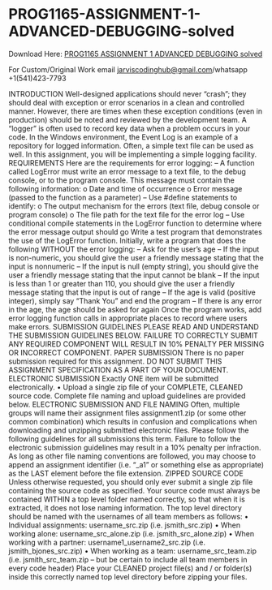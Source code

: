 # PROG1165-ASSIGNMENT-1-ADVANCED-DEBUGGING-solved

Download Here: [PROG1165 ASSIGNMENT 1 ADVANCED DEBUGGING solved](https://jarviscodinghub.com/assignment/prog1165-assignment-1-solution/)

For Custom/Original Work email jarviscodinghub@gmail.com/whatsapp +1(541)423-7793

INTRODUCTION Well-designed applications should never “crash”; they should deal with exception or error scenarios in a clean and controlled manner. However, there are times when these exception conditions (even in production) should be noted and reviewed by the development team. A “logger” is often used to record key data when a problem occurs in your code. In the Windows environment, the Event Log is an example of a repository for logged information. Often, a simple text file can be used as well.
In this assignment, you will be implementing a simple logging facility.
REQUIREMENTS Here are the requirements for error logging:
– A function called LogError must write an error message to a text file, to the debug console, or to the program console. This message must contain the following information: o Date and time of occurrence o Error message (passed to the function as a parameter) – Use #define statements to identify: o The output mechanism for the errors (text file, debug console or program console) o The file path for the text file for the error log – Use conditional compile statements in the LogError function to determine where the error message output should go
Write a test program that demonstrates the use of the LogError function. Initially, write a program that does the following WITHOUT the error logging:
– Ask for the user’s age – If the input is non-numeric, you should give the user a friendly message stating that the input is nonnumeric – If the input is null (empty string), you should give the user a friendly message stating that the input cannot be blank – If the input is less than 1 or greater than 110, you should give the user a friendly message stating that the input is out of range – If the age is valid (positive integer), simply say “Thank You” and end the program – If there is any error in the age, the age should be asked for again
Once the program works, add error logging function calls in appropriate places to record where users make errors.
SUBMISSION GUIDELINES
PLEASE READ AND UNDERSTAND THE SUBMISSION GUIDELINES BELOW. FAILURE TO CORRECTLY SUBMIT ANY REQUIRED COMPONENT WILL RESULT IN 10% PENALTY PER MISSING OR INCORRECT COMPONENT.
PAPER SUBMISSION There is no paper submission required for this assignment.
DO NOT SUBMIT THIS ASSIGNMENT SPECIFICATION AS A PART OF YOUR DOCUMENT.
ELECTRONIC SUBMISSION Exactly ONE item will be submitted electronically.
• Upload a single zip file of your COMPLETE, CLEANED source code.
Complete file naming and upload guidelines are provided below.
ELECTRONIC SUBMISSION AND FILE NAMING Often, multiple groups will name their assignment files assignment1.zip (or some other common combination) which results in confusion and complications when downloading and unzipping submitted electronic files.
Please follow the following guidelines for all submissions this term. Failure to follow the electronic submission guidelines may result in a 10% penalty per infraction.
As long as other file naming conventions are followed, you may choose to append an assignment identifier (i.e. “_a1” or something else as appropriate) as the LAST element before the file extension.
ZIPPED SOURCE CODE Unless otherwise requested, you should only ever submit a single zip file containing the source code as specified. Your source code must always be contained WITHIN a top level folder named correctly, so that when it is extracted, it does not lose naming information.
The top level directory should be named with the usernames of all team members as follows:
• Individual assignments: username_src.zip (i.e. jsmith_src.zip) • When working alone: username_src_alone.zip (i.e. jsmith_src_alone.zip) • When working with a partner: username1_username2_src.zip (i.e. jsmith_bjones_src.zip) • When working as a team: username_src_team.zip (i.e. jsmith_src_team.zip – but be certain to include all team members in every code header)
Place your CLEANED project file(s) and / or folder(s) inside this correctly named top level directory before zipping your files.
